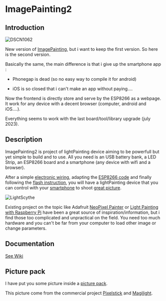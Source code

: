 # ImagePainting2

## Introduction

![DSCN1062](https://github.com/jbreizh/imagepainting2/assets/2498942/7e9e492f-5bf0-4190-b320-43653a29ce49)

New version of [ImagePainting](https://github.com/jbreizh/ImagePainting), but i want to keep the first version. So here is the second version.

Basically the same, the main difference is that i give up the smartphone app :

* Phonegap is dead (so no easy way to compile it for android)

* iOS is so closed that i can't make an app without paying....

Now the frontend is directly store and serve by the ESP8266 as a webpage. It work for any device with a decent browser (computer, android and iOS....).

Everything seems to work with the last board/tool/library upgrade (july 2023).

## Description

ImagePainting2 is project of lightPainting device aiming to be powerfull but yet simple to build and to use. All you need is an USB battery bank, a LED Strip, an ESP8266 board and a smartphone (any device with wifi and a browser).

After a simple [electronic wiring](https://github.com/jbreizh/imagepainting2/wiki/electronic-wiring), adapting the [ESP8266 code](https://github.com/jbreizh/imagepainting2/wiki/ESP8266-code) and finally following the [flash instruction](https://github.com/jbreizh/imagepainting2/wiki/Flash-instruction), you will have a lightPainting device that you can control with your [smartphone](https://github.com/jbreizh/imagepainting2/wiki/User-Manual) to shoot [great picture](https://github.com/jbreizh/imagepainting2/wiki/examples).

![LightScythe](https://github.com/jbreizh/imagepainting2/assets/2498942/f1ae6f3f-9429-4f29-a689-9bd6fdb48098)

Existing project on the topic like Adafruit [NeoPixel Painter](https://learn.adafruit.com/neopixel-painter/overview) or [Light Painting with Raspberry Pi](https://learn.adafruit.com/light-painting-with-raspberry-pi/overview) have been a great source of inspiration/information, but i find those too complicated and unpractical on the field. You need too much hardware and you can't be far from your computer to load other image or change parameters.

## Documentation

[See Wiki](https://github.com/jbreizh/imagepainting2/wiki)

## Picture pack

I have put you some picture inside a [picture pack](https://github.com/jbreizh/imagePaintingPack).

This picture come from the commercial project [Pixelstick](http://www.thepixelstick.com/index.html) and [Magilight](https://www.fotorgear.com/products/magilight).

